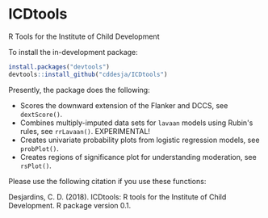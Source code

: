 # ICDtools
R Tools for the Institute of Child Development

To install the in-development package:

```r
install.packages("devtools")
devtools::install_github("cddesja/ICDtools")
```

Presently, the package does the following:
- Scores the downward extension of the Flanker and DCCS, see `dextScore()`.
- Combines multiply-imputed data sets for `lavaan` models using Rubin's rules, see `rrLavaan()`. EXPERIMENTAL! 
- Creates univariate probability plots from logistic regression models, see `probPlot()`.
- Creates regions of significance plot for understanding moderation, see `rsPlot()`.

Please use the following citation if you use these functions:

Desjardins, C. D. (2018). ICDtools: R tools for the Institute of Child Development. R
  package version 0.1.
